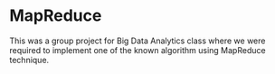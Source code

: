 # MapReduce
This was a group project for Big Data Analytics class where we were required to implement one of the known algorithm using MapReduce technique.  
